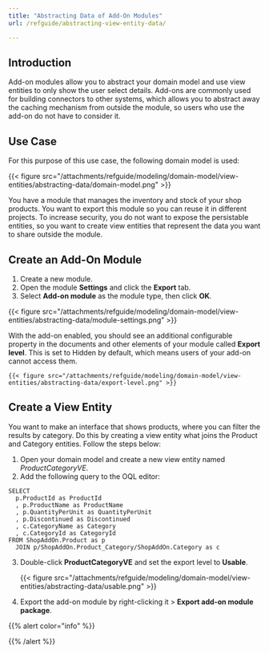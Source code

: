 ```yaml
---
title: "Abstracting Data of Add-On Modules"
url: /refguide/abstracting-view-entity-data/

---
```


## Introduction

Add-on modules allow you to abstract your domain model and use view entities to only show the user select details. Add-ons are commonly used for building connectors to other systems, which allows you to abstract away the caching mechanism from outside the module, so users who use the add-on do not have to consider it.

## Use Case

For this purpose of this use case, the following domain model is used:

{{< figure src="/attachments/refguide/modeling/domain-model/view-entities/abstracting-data/domain-model.png" >}}

You have a module that manages the inventory and stock of your shop products. You want to export this module so you can reuse it in different projects. To increase security, you do not want to expose the persistable entities, so you want to create view entities that represent the data you want to share outside the module. 

## Create an Add-On Module

1. Create a new module.
2. Open the module **Settings** and click the **Export** tab.
3. Select **Add-on module** as the module type, then click **OK**. 

  {{< figure src="/attachments/refguide/modeling/domain-model/view-entities/abstracting-data/module-settings.png" >}}

  With the add-on enabled, you should see an additional configurable property in the documents and other elements of your module called **Export level**. This is set to Hidden by default, which means users of your add-on cannot access them. 

    {{< figure src="/attachments/refguide/modeling/domain-model/view-entities/abstracting-data/export-level.png" >}}

## Create a View Entity

You want to make an interface that shows products, where you can filter the results by category. Do this by creating a view entity what joins the Product and Category entities. Follow the steps below:

1. Open your domain model and create a new view entity named *ProductCategoryVE*.
2. Add the following query to the OQL editor:

  ```
  SELECT
    p.ProductId as ProductId
    , p.ProductName as ProductName
    , p.QuantityPerUnit as QuantityPerUnit
    , p.Discontinued as Discontinued
    , c.CategoryName as Category
    , c.CategoryId as CategoryId
  FROM ShopAddOn.Product as p
    JOIN p/ShopAddOn.Product_Category/ShopAddOn.Category as c
  ```

3. Double-click **ProductCategoryVE** and set the export level to **Usable**. 

    {{< figure src="/attachments/refguide/modeling/domain-model/view-entities/abstracting-data/usable.png" >}}

4. Export the add-on module by right-clicking it > **Export add-on module package**.

{{% alert color="info" %}}

{{% /alert %}}

